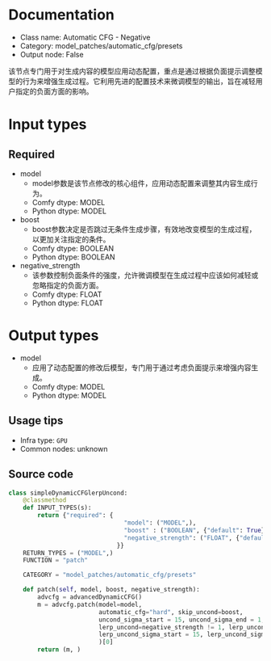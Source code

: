 
# Documentation
- Class name: Automatic CFG - Negative
- Category: model_patches/automatic_cfg/presets
- Output node: False

该节点专门用于对生成内容的模型应用动态配置，重点是通过根据负面提示调整模型的行为来增强生成过程。它利用先进的配置技术来微调模型的输出，旨在减轻用户指定的负面方面的影响。

# Input types
## Required
- model
    - model参数是该节点修改的核心组件，应用动态配置来调整其内容生成行为。
    - Comfy dtype: MODEL
    - Python dtype: MODEL
- boost
    - boost参数决定是否跳过无条件生成步骤，有效地改变模型的生成过程，以更加关注指定的条件。
    - Comfy dtype: BOOLEAN
    - Python dtype: BOOLEAN
- negative_strength
    - 该参数控制负面条件的强度，允许微调模型在生成过程中应该如何减轻或忽略指定的负面方面。
    - Comfy dtype: FLOAT
    - Python dtype: FLOAT

# Output types
- model
    - 应用了动态配置的修改后模型，专门用于通过考虑负面提示来增强内容生成。
    - Comfy dtype: MODEL
    - Python dtype: MODEL


## Usage tips
- Infra type: `GPU`
- Common nodes: unknown


## Source code
```python
class simpleDynamicCFGlerpUncond:
    @classmethod
    def INPUT_TYPES(s):
        return {"required": {
                                "model": ("MODEL",),
                                "boost" : ("BOOLEAN", {"default": True}),
                                "negative_strength": ("FLOAT", {"default": 1, "min": 0.0, "max": 5.0, "step": 0.1, "round": 0.1}),
                              }}
    RETURN_TYPES = ("MODEL",)
    FUNCTION = "patch"

    CATEGORY = "model_patches/automatic_cfg/presets"

    def patch(self, model, boost, negative_strength):
        advcfg = advancedDynamicCFG()
        m = advcfg.patch(model=model,
                         automatic_cfg="hard", skip_uncond=boost,
                         uncond_sigma_start = 15, uncond_sigma_end = 1,
                         lerp_uncond=negative_strength != 1, lerp_uncond_strength=negative_strength,
                         lerp_uncond_sigma_start = 15, lerp_uncond_sigma_end = 1
                         )[0]
        return (m, )

```
